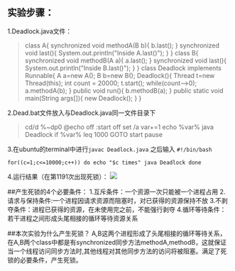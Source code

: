 ## 实验步骤：
1.Deadlock.java文件：
>class A{
	synchronized void methodA(B b){
		b.last();
	}
	synchronized void last(){
		System.out.println("Inside A.last()");
	}
}
class B{
	synchronized void methodB(A a){
		a.last();
	}
	synchronized void last(){
		System.out.println("Inside B.last()");
	}
}
class Deadlock implements Runnable{
	A a=new A();
	B b=new B();
	Deadlock(){
		Thread t=new Thread(this);
		int count = 20000;
		t.start();
		while(count-->0);
		a.methodA(b);
	}
	public void run(){
		b.methodB(a);
	}
	public static void main(String args[]){
		new Deadlock();
	}
}

2.Dead.bat文件放入与Deadlock.java同一文件目录下
>cd/d %~dp0
@echo off
:start off
set /a var+=1
echo %var%
java Deadlock
if %var% leq 1000 GOTO start
pause

3.在ubuntu的terminal中进行`javac Deadlock.java`
之后输入
`#!/bin/bash`

`for((c=1;c<=10000;c++))
do
    echo "$c times"
    java Deadlock
done`

4.运行结果（在第1191次出现死锁）：
![](http://upload-images.jianshu.io/upload_images/3243315-c55e151dda5e9150.png?imageMogr2/auto-orient/strip%7CimageView2/2/w/1240)

##产生死锁的4个必要条件：
1.互斥条件：一个资源一次只能被一个进程占用
2.请求与保持条件:一个进程因请求资源而阻塞时，对已获得的资源保持不放
3.不剥夺条件：进程已获得的资源，在未使用完之前，不能强行剥夺
4.循环等待条件：若干进程之间形成头尾相接的循环等待资源关系

##本次实验为什么产生死锁？
A,B这两个进程形成了头尾相接的循环等待关系，在A,B两个class中都是有synchronized同步方法methodA,methodB，这就保证当一个线程访问同步方法时,其他线程对其他同步方法的访问将被阻塞。满足了死锁的必要条件，产生死锁。




